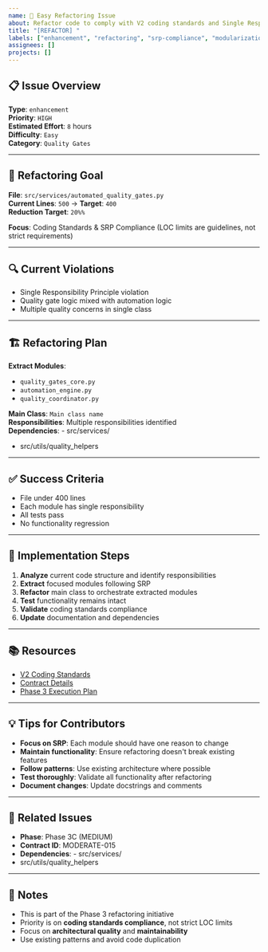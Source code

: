 ```yaml
---
name: 🚀 Easy Refactoring Issue
about: Refactor code to comply with V2 coding standards and Single Responsibility Principle
title: "[REFACTOR] "
labels: ["enhancement", "refactoring", "srp-compliance", "modularization", "good first issue", "easy"]
assignees: []
projects: []
---
```


## 📋 **Issue Overview**

**Type**: `enhancement`  
**Priority**: `HIGH`  
**Estimated Effort**: `8` hours  
**Difficulty**: `Easy`  
**Category**: `Quality Gates`

---

## 🎯 **Refactoring Goal**

**File**: `src/services/automated_quality_gates.py`  
**Current Lines**: `500` → **Target**: `400`  
**Reduction Target**: `20%%`

**Focus**: Coding Standards & SRP Compliance (LOC limits are guidelines, not strict requirements)

---

## 🔍 **Current Violations**

- Single Responsibility Principle violation
- Quality gate logic mixed with automation logic
- Multiple quality concerns in single class

---

## 🏗️ **Refactoring Plan**

**Extract Modules**:
- `quality_gates_core.py`
- `automation_engine.py`
- `quality_coordinator.py`

**Main Class**: `Main class name`  
**Responsibilities**: Multiple responsibilities identified  
**Dependencies**: - src/services/
- src/utils/quality_helpers

---

## ✅ **Success Criteria**

- File under 400 lines
- Each module has single responsibility
- All tests pass
- No functionality regression

---

## 🚀 **Implementation Steps**

1. **Analyze** current code structure and identify responsibilities
2. **Extract** focused modules following SRP
3. **Refactor** main class to orchestrate extracted modules
4. **Test** functionality remains intact
5. **Validate** coding standards compliance
6. **Update** documentation and dependencies

---

## 📚 **Resources**

- [V2 Coding Standards](../docs/CODING_STANDARDS.md)
- [Contract Details](../contracts/phase3c_standard_moderate_contracts.json)
- [Phase 3 Execution Plan](../contracts/PHASE3_COMPLETE_EXECUTION_PLAN.md)

---

## 💡 **Tips for Contributors**

- **Focus on SRP**: Each module should have one reason to change
- **Maintain functionality**: Ensure refactoring doesn't break existing features
- **Follow patterns**: Use existing architecture where possible
- **Test thoroughly**: Validate all functionality after refactoring
- **Document changes**: Update docstrings and comments

---

## 🔗 **Related Issues**

- **Phase**: Phase 3C (MEDIUM)
- **Contract ID**: MODERATE-015
- **Dependencies**: - src/services/
- src/utils/quality_helpers

---

## 📝 **Notes**

- This is part of the Phase 3 refactoring initiative
- Priority is on **coding standards compliance**, not strict LOC limits
- Focus on **architectural quality** and **maintainability**
- Use existing patterns and avoid code duplication
